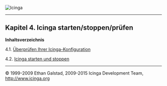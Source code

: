 ![Icinga](../images/logofullsize.png "Icinga") 

* * * * *

Kapitel 4. Icinga starten/stoppen/prüfen
----------------------------------------

**Inhaltsverzeichnis**

4.1. [Überprüfen Ihrer Icinga-Konfiguration](verifyconfig.md)

4.2. [Icinga starten und stoppen](startstop.md)

* * * * *


© 1999-2009 Ethan Galstad, 2009-2015 Icinga Development Team,
http://www.icinga.org
